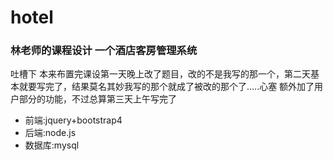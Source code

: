 # hotel
### 林老师的课程设计 一个酒店客房管理系统  
吐槽下 本来布置完课设第一天晚上改了题目，改的不是我写的那一个，第二天基本就要写完了，结果莫名其妙我写的那个就成了被改的那个了.....心塞
额外加了用户部分的功能，不过总算第三天上午写完了  
- 前端:jquery+bootstrap4  
- 后端:node.js  
- 数据库:mysql  

